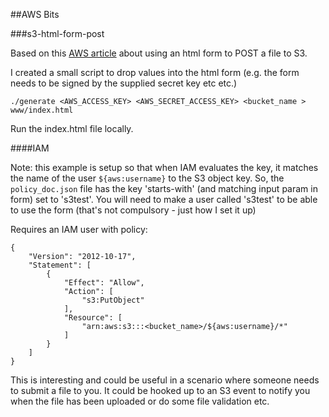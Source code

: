 ##AWS Bits

###s3-html-form-post

Based on this [AWS article](https://aws.amazon.com/articles/1434) about using an html form to POST a file to S3.

I created a small script to drop values into the html form (e.g. the form needs to be signed by the supplied secret key etc etc.)

```
./generate <AWS_ACCESS_KEY> <AWS_SECRET_ACCESS_KEY> <bucket_name > www/index.html
```

Run the index.html file locally.

####IAM

Note: this example is setup so that when IAM evaluates the key, it matches the name of the user `${aws:username}` to the S3 object key. So, the `policy_doc.json` file has the key 'starts-with' (and matching input param in form) set to 's3test'. You will need to make a user called 's3test' to be able to use the form (that's not compulsory - just how I set it up)

Requires an IAM user with policy:

```
{
    "Version": "2012-10-17",
    "Statement": [
        {
            "Effect": "Allow",
            "Action": [
                "s3:PutObject"
            ],
            "Resource": [
                "arn:aws:s3:::<bucket_name>/${aws:username}/*"
            ]
        }
    ]
}
```

This is interesting and could be useful in a scenario where someone needs to submit a file to you. It could be hooked up to an S3 event to notify you when the file has been uploaded or do some file validation etc.

